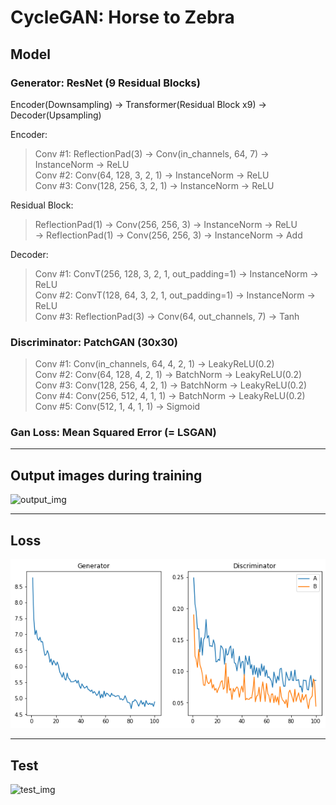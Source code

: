 CycleGAN: Horse to Zebra
=============

## Model
### Generator: ResNet (9 Residual Blocks)
Encoder(Downsampling) → Transformer(Residual Block x9) → Decoder(Upsampling)  
  
Encoder:  
> Conv #1: ReflectionPad(3) → Conv(in_channels, 64, 7) → InstanceNorm → ReLU  
> Conv #2: Conv(64, 128, 3, 2, 1) → InstanceNorm → ReLU  
> Conv #3: Conv(128, 256, 3, 2, 1) → InstanceNorm → ReLU
  
Residual Block: 
> ReflectionPad(1) → Conv(256, 256, 3) → InstanceNorm → ReLU  
> → ReflectionPad(1) → Conv(256, 256, 3) → InstanceNorm → Add

Decoder:  
> Conv #1: ConvT(256, 128, 3, 2, 1, out_padding=1) → InstanceNorm → ReLU  
> Conv #2: ConvT(128, 64, 3, 2, 1, out_padding=1) → InstanceNorm → ReLU  
> Conv #3: ReflectionPad(3) → Conv(64, out_channels, 7) → Tanh
  
  

### Discriminator: PatchGAN (30x30)  
> Conv #1: Conv(in_channels, 64, 4, 2, 1) → LeakyReLU(0.2)  
> Conv #2: Conv(64, 128, 4, 2, 1) → BatchNorm → LeakyReLU(0.2)  
> Conv #3: Conv(128, 256, 4, 2, 1) → BatchNorm → LeakyReLU(0.2)  
> Conv #4: Conv(256, 512, 4, 1, 1) → BatchNorm → LeakyReLU(0.2)  
> Conv #5: Conv(512, 1, 4, 1, 1) → Sigmoid  

### Gan Loss: Mean Squared Error (= LSGAN)
  
------------------
## Output images during training
![output_img](./images/output_img.png)
  
------------------
## Loss
![loss_img](./images/loss_img.png)
  
------------------
## Test
![test_img](./images/test_img.png)
